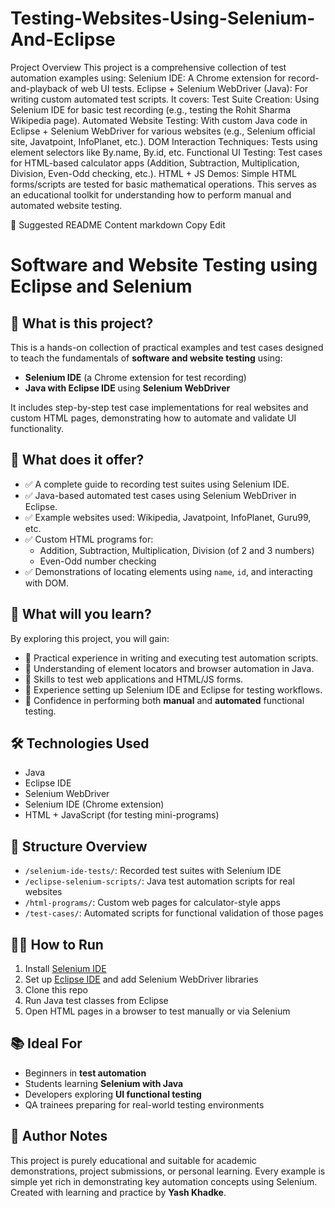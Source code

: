 # Testing-Websites-Using-Selenium-And-Eclipse
 Project Overview
This project is a comprehensive collection of test automation examples using:
Selenium IDE: A Chrome extension for record-and-playback of web UI tests.
Eclipse + Selenium WebDriver (Java): For writing custom automated test scripts.
It covers:
Test Suite Creation: Using Selenium IDE for basic test recording (e.g., testing the Rohit Sharma Wikipedia page).
Automated Website Testing: With custom Java code in Eclipse + Selenium WebDriver for various websites (e.g., Selenium official site, Javatpoint, InfoPlanet, etc.).
DOM Interaction Techniques: Tests using element selectors like By.name, By.id, etc.
Functional UI Testing: Test cases for HTML-based calculator apps (Addition, Subtraction, Multiplication, Division, Even-Odd checking, etc.).
HTML + JS Demos: Simple HTML forms/scripts are tested for basic mathematical operations.
This serves as an educational toolkit for understanding how to perform manual and automated website testing.

📄 Suggested README Content
markdown
Copy
Edit
# Software and Website Testing using Eclipse and Selenium

## 📌 What is this project?
This is a hands-on collection of practical examples and test cases designed to teach the fundamentals of **software and website testing** using:
- **Selenium IDE** (a Chrome extension for test recording)
- **Java with Eclipse IDE** using **Selenium WebDriver**

It includes step-by-step test case implementations for real websites and custom HTML pages, demonstrating how to automate and validate UI functionality.

## 🚀 What does it offer?

- ✅ A complete guide to recording test suites using Selenium IDE.
- ✅ Java-based automated test cases using Selenium WebDriver in Eclipse.
- ✅ Example websites used: Wikipedia, Javatpoint, InfoPlanet, Guru99, etc.
- ✅ Custom HTML programs for:
  - Addition, Subtraction, Multiplication, Division (of 2 and 3 numbers)
  - Even-Odd number checking
- ✅ Demonstrations of locating elements using `name`, `id`, and interacting with DOM.

## 🎯 What will you learn?

By exploring this project, you will gain:
- 🔹 Practical experience in writing and executing test automation scripts.
- 🔹 Understanding of element locators and browser automation in Java.
- 🔹 Skills to test web applications and HTML/JS forms.
- 🔹 Experience setting up Selenium IDE and Eclipse for testing workflows.
- 🔹 Confidence in performing both **manual** and **automated** functional testing.

## 🛠 Technologies Used

- Java
- Eclipse IDE
- Selenium WebDriver
- Selenium IDE (Chrome extension)
- HTML + JavaScript (for testing mini-programs)

## 📂 Structure Overview

- `/selenium-ide-tests/`: Recorded test suites with Selenium IDE
- `/eclipse-selenium-scripts/`: Java test automation scripts for real websites
- `/html-programs/`: Custom web pages for calculator-style apps
- `/test-cases/`: Automated scripts for functional validation of those pages

## 👨‍💻 How to Run

1. Install [Selenium IDE](https://www.selenium.dev/selenium-ide/)
2. Set up [Eclipse IDE](https://www.eclipse.org/) and add Selenium WebDriver libraries
3. Clone this repo
4. Run Java test classes from Eclipse
5. Open HTML pages in a browser to test manually or via Selenium

## 📚 Ideal For

- Beginners in **test automation**
- Students learning **Selenium with Java**
- Developers exploring **UI functional testing**
- QA trainees preparing for real-world testing environments

## 📌 Author Notes

This project is purely educational and suitable for academic demonstrations, project submissions, or personal learning. Every example is simple yet rich in demonstrating key automation concepts using Selenium.
Created with learning and practice by **Yash Khadke**.


